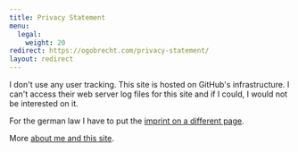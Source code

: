 ```yaml
---
title: Privacy Statement
menu:
  legal:
    weight: 20
redirect: https://ogobrecht.com/privacy-statement/
layout: redirect
---
```

I don't use any user tracking. This site is hosted on GitHub's infrastructure. I can't access their web server log files for this site and if I could, I would not be interested on it.

For the german law I have to put the [imprint on a different page](/imprint/).

More [about me and this site](/about/).

